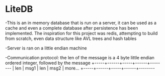 # LiteDB

-This is an in memory database that is run on a server, it can be used as a cache and even a complete database after persistence has been implemented. The inspiration for this project was redis, attempting to build from scratch, even data structure like AVL trees and hash tables

-Server is ran on a little endian machine

-Communication protocol:
the len of the message is a 4 byte little endian ordered integer, followed by the message
+-----+------+-----+------+--------
| len | msg1 | len | msg2 | more...
+-----+------+-----+------+--------



